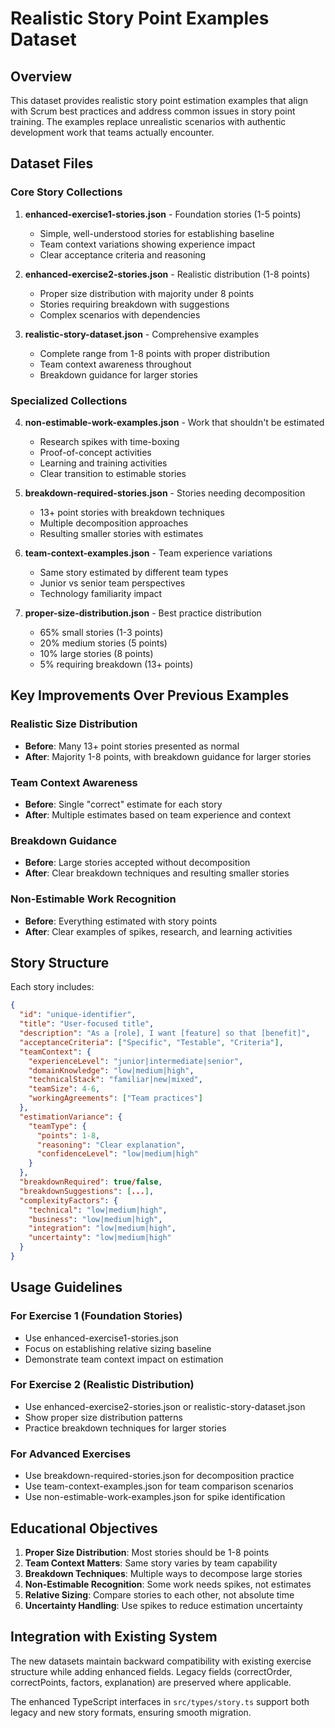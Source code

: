 # Realistic Story Point Examples Dataset

## Overview

This dataset provides realistic story point estimation examples that align with Scrum best practices and address common issues in story point training. The examples replace unrealistic scenarios with authentic development work that teams actually encounter.

## Dataset Files

### Core Story Collections

1. **enhanced-exercise1-stories.json** - Foundation stories (1-5 points)
   - Simple, well-understood stories for establishing baseline
   - Team context variations showing experience impact
   - Clear acceptance criteria and reasoning

2. **enhanced-exercise2-stories.json** - Realistic distribution (1-8 points)
   - Proper size distribution with majority under 8 points
   - Stories requiring breakdown with suggestions
   - Complex scenarios with dependencies

3. **realistic-story-dataset.json** - Comprehensive examples
   - Complete range from 1-8 points with proper distribution
   - Team context awareness throughout
   - Breakdown guidance for larger stories

### Specialized Collections

4. **non-estimable-work-examples.json** - Work that shouldn't be estimated
   - Research spikes with time-boxing
   - Proof-of-concept activities
   - Learning and training activities
   - Clear transition to estimable stories

5. **breakdown-required-stories.json** - Stories needing decomposition
   - 13+ point stories with breakdown techniques
   - Multiple decomposition approaches
   - Resulting smaller stories with estimates

6. **team-context-examples.json** - Team experience variations
   - Same story estimated by different team types
   - Junior vs senior team perspectives
   - Technology familiarity impact

7. **proper-size-distribution.json** - Best practice distribution
   - 65% small stories (1-3 points)
   - 20% medium stories (5 points)
   - 10% large stories (8 points)
   - 5% requiring breakdown (13+ points)

## Key Improvements Over Previous Examples

### Realistic Size Distribution
- **Before**: Many 13+ point stories presented as normal
- **After**: Majority 1-8 points, with breakdown guidance for larger stories

### Team Context Awareness
- **Before**: Single "correct" estimate for each story
- **After**: Multiple estimates based on team experience and context

### Breakdown Guidance
- **Before**: Large stories accepted without decomposition
- **After**: Clear breakdown techniques and resulting smaller stories

### Non-Estimable Work Recognition
- **Before**: Everything estimated with story points
- **After**: Clear examples of spikes, research, and learning activities

## Story Structure

Each story includes:

```json
{
  "id": "unique-identifier",
  "title": "User-focused title",
  "description": "As a [role], I want [feature] so that [benefit]",
  "acceptanceCriteria": ["Specific", "Testable", "Criteria"],
  "teamContext": {
    "experienceLevel": "junior|intermediate|senior",
    "domainKnowledge": "low|medium|high",
    "technicalStack": "familiar|new|mixed",
    "teamSize": 4-6,
    "workingAgreements": ["Team practices"]
  },
  "estimationVariance": {
    "teamType": {
      "points": 1-8,
      "reasoning": "Clear explanation",
      "confidenceLevel": "low|medium|high"
    }
  },
  "breakdownRequired": true/false,
  "breakdownSuggestions": [...],
  "complexityFactors": {
    "technical": "low|medium|high",
    "business": "low|medium|high", 
    "integration": "low|medium|high",
    "uncertainty": "low|medium|high"
  }
}
```

## Usage Guidelines

### For Exercise 1 (Foundation Stories)
- Use enhanced-exercise1-stories.json
- Focus on establishing relative sizing baseline
- Demonstrate team context impact on estimation

### For Exercise 2 (Realistic Distribution)
- Use enhanced-exercise2-stories.json or realistic-story-dataset.json
- Show proper size distribution patterns
- Practice breakdown techniques for larger stories

### For Advanced Exercises
- Use breakdown-required-stories.json for decomposition practice
- Use team-context-examples.json for team comparison scenarios
- Use non-estimable-work-examples.json for spike identification

## Educational Objectives

1. **Proper Size Distribution**: Most stories should be 1-8 points
2. **Team Context Matters**: Same story varies by team capability
3. **Breakdown Techniques**: Multiple ways to decompose large stories
4. **Non-Estimable Recognition**: Some work needs spikes, not estimates
5. **Relative Sizing**: Compare stories to each other, not absolute time
6. **Uncertainty Handling**: Use spikes to reduce estimation uncertainty

## Integration with Existing System

The new datasets maintain backward compatibility with existing exercise structure while adding enhanced fields. Legacy fields (correctOrder, correctPoints, factors, explanation) are preserved where applicable.

The enhanced TypeScript interfaces in `src/types/story.ts` support both legacy and new story formats, ensuring smooth migration.